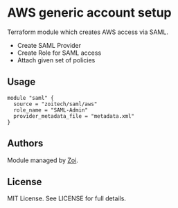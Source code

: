 # AWS generic account setup
Terraform module which creates AWS access via SAML.
* Create SAML Provider
* Create Role for SAML access
* Attach given set of policies

## Usage
```hcl
module "saml" {
  source = "zoitech/saml/aws"
  role_name = "SAML-Admin"
  provider_metadata_file = "metadata.xml"
}
```

## Authors
Module managed by [Zoi](https://github.com/zoitech).

## License
MIT License. See LICENSE for full details.
